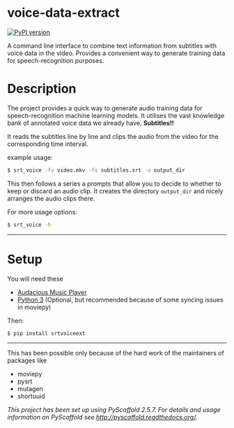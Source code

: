 voice-data-extract
==================
[![PyPI version](https://badge.fury.io/py/srtvoiceext.svg)](https://badge.fury.io/py/srtvoiceext)

A command line interface to combine text information from subtitles with voice data in the video.
Provides a convenient way to generate training data for speech-recognition purposes.


Description
===========

The project provides a quick way to generate audio training data for speech-recognition machine learning models.
It utilises the vast knowledge bank of annotated voice data we already have, **Subtitles!!**

It reads the subtitles line by line and clips the audio from the video for the corresponding time interval.

example usage:

```bash
$ srt_voice -fv video.mkv -fs subtitles.srt -o output_dir
```

This then follows a series a prompts that allow you to decide to whether to keep or discard an audio clip.
It creates the directory `output_dir` and nicely arranges the audio clips there.

For more usage options:
```bash
$ srt_voice -h
```

------

Setup
=====
You will need these
- [Audacious Music Player](http://audacious-media-player.org/download)
- [Python 3](https://launchpad.net/~fkrull/+archive/ubuntu/deadsnakes) (Optional, but recommended because of some syncing issues in moviepy)

Then:
```bash
$ pip install srtvoiceext
```

------

This has been possible only because of the hard work of the maintainers of packages like
- moviepy
- pysrt
- mutagen
- shortuuid

*This project has been set up using PyScaffold 2.5.7. For details and usage
information on PyScaffold see http://pyscaffold.readthedocs.org/.*
